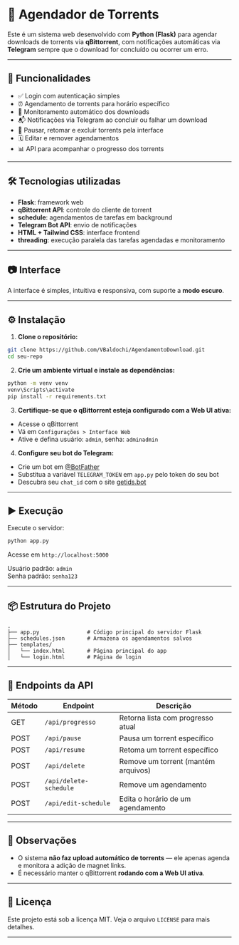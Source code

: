 

# 🎯 Agendador de Torrents

Este é um sistema web desenvolvido com **Python (Flask)** para agendar downloads de torrents via **qBittorrent**, com notificações automáticas via **Telegram** sempre que o download for concluído ou ocorrer um erro.

---

## 🚀 Funcionalidades

- ✅ Login com autenticação simples
- ⏰ Agendamento de torrents para horário específico
- 📡 Monitoramento automático dos downloads
- 📬 Notificações via Telegram ao concluir ou falhar um download
- 🔄 Pausar, retomar e excluir torrents pela interface
- 🗓️ Editar e remover agendamentos
- 📊 API para acompanhar o progresso dos torrents

---

## 🛠️ Tecnologias utilizadas

- **Flask**: framework web
- **qBittorrent API**: controle do cliente de torrent
- **schedule**: agendamentos de tarefas em background
- **Telegram Bot API**: envio de notificações
- **HTML + Tailwind CSS**: interface frontend
- **threading**: execução paralela das tarefas agendadas e monitoramento

---

## 📷 Interface

A interface é simples, intuitiva e responsiva, com suporte a **modo escuro**.

---

## ⚙️ Instalação

1. **Clone o repositório:**

```bash
git clone https://github.com/VBaldochi/AgendamentoDownload.git
cd seu-repo
```

2. **Crie um ambiente virtual e instale as dependências:**

```bash
python -m venv venv
venv\Scripts\activate
pip install -r requirements.txt
```

3. **Certifique-se que o qBittorrent esteja configurado com a Web UI ativa:**

- Acesse o qBittorrent
- Vá em `Configurações > Interface Web`
- Ative e defina usuário: `admin`, senha: `adminadmin`

4. **Configure seu bot do Telegram:**

- Crie um bot em [@BotFather](https://t.me/botfather)
- Substitua a variável `TELEGRAM_TOKEN` em `app.py` pelo token do seu bot
- Descubra seu `chat_id` com o site [getids.bot](https://t.me/getidsbot)

---

## ▶️ Execução

Execute o servidor:

```bash
python app.py
```

Acesse em `http://localhost:5000`

Usuário padrão: `admin`  
Senha padrão: `senha123`

---

## 📦 Estrutura do Projeto

```
.
├── app.py               # Código principal do servidor Flask
├── schedules.json       # Armazena os agendamentos salvos
├── templates/
│   └── index.html       # Página principal do app
│   └── login.html       # Página de login
```

---

## 📡 Endpoints da API

| Método | Endpoint               | Descrição                          |
|--------|------------------------|------------------------------------|
| GET    | `/api/progresso`       | Retorna lista com progresso atual  |
| POST   | `/api/pause`           | Pausa um torrent específico        |
| POST   | `/api/resume`          | Retoma um torrent específico       |
| POST   | `/api/delete`          | Remove um torrent (mantém arquivos)|
| POST   | `/api/delete-schedule` | Remove um agendamento              |
| POST   | `/api/edit-schedule`   | Edita o horário de um agendamento  |

---

## 📌 Observações

- O sistema **não faz upload automático de torrents** — ele apenas agenda e monitora a adição de magnet links.
- É necessário manter o qBittorrent **rodando com a Web UI ativa**.

---

## 📄 Licença

Este projeto está sob a licença MIT. Veja o arquivo `LICENSE` para mais detalhes.

---
